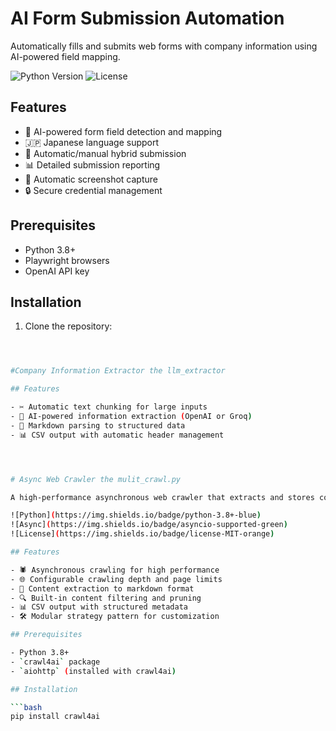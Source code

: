 # AI Form Submission Automation

Automatically fills and submits web forms with company information using AI-powered field mapping.

![Python Version](https://img.shields.io/badge/python-3.8%2B-blue)
![License](https://img.shields.io/badge/license-MIT-green)

## Features

- 🧠 AI-powered form field detection and mapping
- 🇯🇵 Japanese language support
- 🤖 Automatic/manual hybrid submission
- 📊 Detailed submission reporting
- 📸 Automatic screenshot capture
- 🔒 Secure credential management

## Prerequisites

- Python 3.8+
- Playwright browsers
- OpenAI API key

## Installation

1. Clone the repository:
```bash



#Company Information Extractor the llm_extractor

## Features

- ✂️ Automatic text chunking for large inputs
- 🧠 AI-powered information extraction (OpenAI or Groq)
- 📄 Markdown parsing to structured data
- 📊 CSV output with automatic header management




# Async Web Crawler the mulit_crawl.py

A high-performance asynchronous web crawler that extracts and stores content in markdown format, with configurable crawling strategies.

![Python](https://img.shields.io/badge/python-3.8+-blue)
![Async](https://img.shields.io/badge/asyncio-supported-green)
![License](https://img.shields.io/badge/license-MIT-orange)

## Features

- 🕷️ Asynchronous crawling for high performance
- 🌐 Configurable crawling depth and page limits
- 📝 Content extraction to markdown format
- 🔍 Built-in content filtering and pruning
- 📊 CSV output with structured metadata
- 🛠️ Modular strategy pattern for customization

## Prerequisites

- Python 3.8+
- `crawl4ai` package
- `aiohttp` (installed with crawl4ai)

## Installation

```bash
pip install crawl4ai 